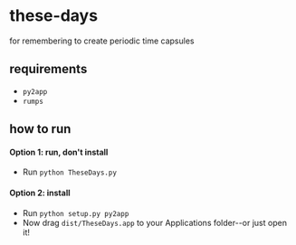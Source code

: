 these-days
==========

for remembering to create periodic time capsules

## requirements
* `py2app`
* `rumps`

## how to run

#### Option 1: run, don't install
* Run `python TheseDays.py`

#### Option 2: install
* Run `python setup.py py2app`
* Now drag `dist/TheseDays.app` to your Applications folder--or just open it!
